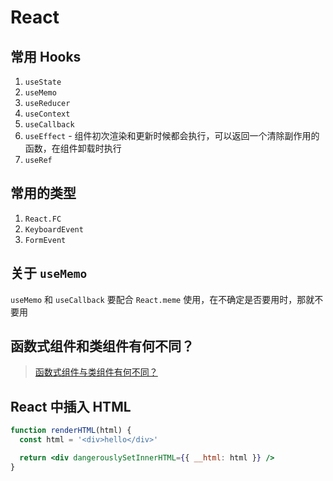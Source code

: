 # React

## 常用 Hooks

1. `useState`
2. `useMemo`
3. `useReducer`
4. `useContext`
5. `useCallback`
6. `useEffect` - 组件初次渲染和更新时候都会执行，可以返回一个清除副作用的函数，在组件卸载时执行
7. `useRef`

## 常用的类型

1. `React.FC`
2. `KeyboardEvent`
3. `FormEvent`

## 关于 `useMemo`

`useMemo` 和 `useCallback` 要配合 `React.meme` 使用，在不确定是否要用时，那就不要用

## 函数式组件和类组件有何不同？

> [函数式组件与类组件有何不同？](https://overreacted.io/zh-hans/how-are-function-components-different-from-classes/)

## React 中插入 HTML

```jsx
function renderHTML(html) {
  const html = '<div>hello</div>'

  return <div dangerouslySetInnerHTML={{ __html: html }} />
}
```
